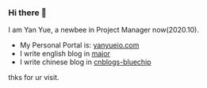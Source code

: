 ### Hi there 👋

I am Yan Yue, a newbee in Project Manager now(2020.10).

* My Personal Portal is: [yanyueio.com](https://www.yanyueio.com/)
* I write english blog in [major](https://major.yanyueio.com/)
* I write chinese blog in [cnblogs-bluechip](https://cnblogs.bluechip/)

thks for ur visit.

